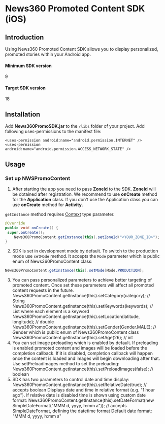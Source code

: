 News360 Promoted Content SDK (iOS)
===========
## Introduction
Using News360 Promoted Content SDK allows you to display personalized, promoted stories within your Android app.

#### Minimum SDK version
9

#### Target SDK version
18

## Installation
Add **News360PromoSDK.jar** to the `/libs` folder of your project.
Add following uses-permissions to the manifest file:
```
<uses-permission android:name="android.permission.INTERNET" />
<uses-permission android:name="android.permission.ACCESS_NETWORK_STATE" />
```

## Usage
### Set up NWSPromoContent

1. After starting the app you need to pass **ZoneId** to the SDK. **ZoneId** will be obtained after registration. 
 We recommend to use **onCreate** method for the **Application** class. If you don't use the Application class you can use **onCreate** method for **Activity**.
 
 `getInstance` method requires [Context](http://developer.android.com/reference/android/content/Context.html) type parameter.
 
 ```java
 @Override
 public void onCreate() {
  super.onCreate();
     News360PromoContent.getInstance(this).setZoneId("<YOUR_ZONE_ID>");
 }
 ```

2. SDK is set in development mode by default. To switch to the production mode use `setMode` method. It accepts the `Mode` parameter which is public enum of News360PromoContent class:
 
 ```java
 News360PromoContent.getInstance(this).setMode(Mode.PRODUCTION);
 ```

3. You can pass personalized parameters to achieve better targeting of promoted content. Once set these parameters will affect all promoted content requests in the future.
News360PromoContent.getInstance(this).setCategory(category); // String
News360PromoContent.getInstance(this).setKeywords(keywords); //  List<String> where each element is a keyword
News360PromoContent.getInstance(this).setLocation(latitude, longitude); // double
News360PromoContent.getInstance(this).setGender(Gender.MALE); // Gender which is public enum of News360PromoContent class
News360PromoContent.getInstance(this).setAge(26); // int 
4. You can set image preloading which is enabled by default. 
If preloading is enabled promoted content and images will be loaded before the completion callback.
If it is disabled, completion callback will happen once the content is loaded and images will begin downloading after that. 
Use setPreloadImages method to set the preloading:
News360PromoContent.getInstance(this).setPreloadImages(false); // boolean
5. SDK has two parameters to control date and time display:
News360PromoContent.getInstance(this).setRelativeDate(true); // accepts boolean
Displays date and time in relative format (e.g. "1 hour ago"). If relative date is disabled time is shown using custom date format:
News360PromoContent.getInstance(this).setDateFormat(new SimpleDateFormat("MMM d, yyyy, h:mm a")); // accepts SimpleDateFormat, defining the datetime format
Default date format:
"MMM d, yyyy, h:mm a"
